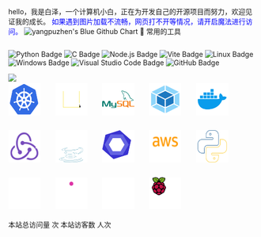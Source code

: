 hello，我是白泽，一个计算机小白，正在为开发自己的开源项目而努力，欢迎见证我的成长。
<span style="color:blue">如果遇到图片加载不流畅，网页打不开等情况，请开启魔法进行访问。</span>
<img src="https://ghchart.rshah.org/409ba5/yangpuzhen" alt="yangpuzhen's Blue Github Chart" />
🧰 常用的工具

<div style="display: flex; flex-wrap: wrap; gap: 10px;">

![Python Badge](https://img.shields.io/badge/Python-3776AB?logo=python&logoColor=fff&style=flat)
![C Badge](https://img.shields.io/badge/C-A8B9CC?logo=c&logoColor=fff&style=flat)
![Node.js Badge](https://img.shields.io/badge/Node.js-393?logo=nodedotjs&logoColor=fff&style=flat)
![Vite Badge](https://img.shields.io/badge/Vite-646CFF?logo=vite&logoColor=fff&style=flat)
![Linux Badge](https://img.shields.io/badge/Linux-FCC624?logo=linux&logoColor=000&style=flat)
![Windows Badge](https://img.shields.io/badge/Windows-0078D6?logo=windows&logoColor=fff&style=flat)
![Visual Studio Code Badge](https://img.shields.io/badge/Visual%20Studio%20Code-007ACC?logo=visualstudiocode&logoColor=fff&style=flat)
![GitHub Badge](https://img.shields.io/badge/GitHub-181717?logo=github&logoColor=fff&style=flat)

</div>
<!-- programming tool icon 编程工具图标 -->
<img src="https://skillicons.dev/icons?i=ps,ai,pr,c,cpp,cs,ts,discord,twitter,mongodb,instagram,idea,git" /><br>

<div style="display: flex; flex-wrap: wrap; gap: 10px;">

<img src="/img/k8s.svg" alt="icon" width="65" style="width: 65px; height: 65px; margin-right: 20px; margin-bottom: 20px;" />
<img src="/img/js-icon.svg" alt="icon" width="65" style="width: 65px; height: 65px; margin-right: 20px; margin-bottom: 20px;" />
<img src="/img/mysql-icon.svg" alt="icon" width="65" style="width: 65px; height: 65px; margin-right: 20px; margin-bottom: 20px;" />
<img src="/img/webpack-icon.svg" alt="icon" width="65" style="width: 65px; height: 65px; margin-right: 20px; margin-bottom: 20px;" />
<img src="/img/docker-icon.svg" alt="icon" width="65" style="width: 65px; height: 65px; margin-right: 20px; margin-bottom: 20px;" /> 
<img src="/img/redux-icon.svg" alt="icon" width="65" style="width: 65px; height: 65px; margin-right: 20px; margin-bottom: 20px;" />
<img src="/img/java-icon.svg" alt="icon" width="65" style="width: 65px; height: 65px; margin-right: 20px; margin-bottom: 20px;" />
<img src="/img/eslint-icon.svg" alt="icon" width="65" style="width: 65px; height: 65px; margin-right: 20px; margin-bottom: 20px;" />
<img src="/img/aws-icon.svg" alt="icon" width="65" style="width: 65px; height: 65px; margin-right: 20px; margin-bottom: 20px;" />
<img src="/img/python-icon.svg" alt="icon" width="65" style="width: 65px; height: 65px; margin-right: 20px; margin-bottom: 20px;" />
<img src="/img/github-icon.svg" alt="icon" width="65" style="width: 65px; height: 65px; margin-right: 20px; margin-bottom: 20px;" />
<img src="/img/graphql-icon.svg" alt="icon" width="65" style="width: 65px; height: 65px; margin-right: 20px; margin-bottom: 20px;" />
<img src="/img/react-icon.svg" alt="icon" width="65" style="width: 65px; height: 65px; margin-right: 20px; margin-bottom: 20px;" />
<img src="/img/raspberrypi-icon.svg" alt="icon" width="65" style="width: 65px; height: 65px; margin-right: 20px; margin-bottom: 20px;" />
</div>
本站总访问量 <span id="busuanzi_value_site_pv" /> 次
本站访客数 <span id="busuanzi_value_site_uv" /> 人次